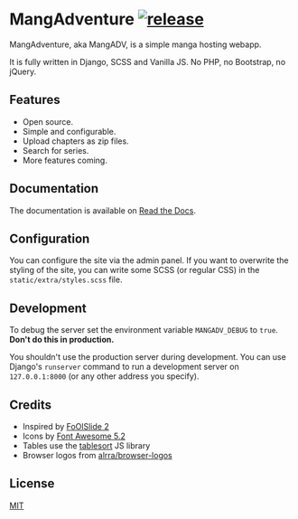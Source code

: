 # MangAdventure [![release](https://img.shields.io/github/release/evangelos-ch/MangAdventure/all.svg)](https://github.com/evangelos-ch/MangAdventure/releases)

MangAdventure, aka MangADV, is a simple manga hosting webapp.

It is fully written in Django, SCSS and Vanilla JS. No PHP, no Bootstrap, no jQuery.

## Features

* Open source.
* Simple and configurable.
* Upload chapters as zip files.
* Search for series.
* More features coming.

## Documentation

The documentation is available on [Read the Docs](https://mangadventure.rtfd.io).

## Configuration

You can configure the site via the admin panel. If you want to overwrite the styling of the site, you can write some SCSS (or regular CSS) in the `static/extra/styles.scss` file.

## Development

To debug the server set the environment variable ``MANGADV_DEBUG`` to ``true``. **Don't do this in production.**

You shouldn't use the production server during development. You can use Django's ``runserver`` command to run a development server on `127.0.0.1:8000` (or any other address you specify).

## Credits

* Inspired by [FoOlSlide 2](https://github.com/chocolatkey/FoOlSlide2)
* Icons by [Font Awesome 5.2](https://fontawesome.com>)
* Tables use the [tablesort](https://github.com/tristen/tablesort) JS library
* Browser logos from [alrra/browser-logos](https://github.com/alrra/browser-logos)

## License

[MIT](LICENSE)

